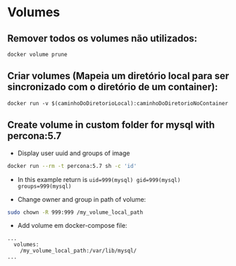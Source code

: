 # Volumes

## Remover todos os volumes não utilizados:
```
docker volume prune
```

## Criar volumes (Mapeia um diretório local para ser sincronizado com o diretório de um container):
```
docker run -v $(caminhoDoDiretorioLocal):caminhoDoDiretorioNoContainer
```

## Create volume in custom folder for mysql with percona:5.7

- Display user uuid and groups of image

```bash
docker run --rm -t percona:5.7 sh -c 'id'
```

- In this example return is `uid=999(mysql) gid=999(mysql) groups=999(mysql)`

- Change owner and group in path of volume:

```bash
sudo chown -R 999:999 /my_volume_local_path
```

- Add volume em docker-compose file:
```docker-compose
...
  volumes:
    /my_volume_local_path:/var/lib/mysql/
...
```
